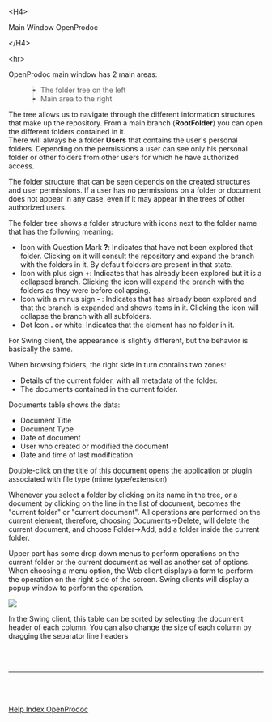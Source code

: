 

&lt;H4&gt;

Main Window OpenProdoc

&lt;/H4&gt;



&lt;hr&gt;


<p>OpenProdoc main window has 2 main areas:</p>
<ul>
<blockquote><li>The folder tree on the left</li>
<li>Main area to the right</li>
</ul>
<p>The tree allows us to navigate through the different information structures that make up the repository. From a main branch (<b>RootFolder</b>) you can open the different folders contained in it.<br>
There will always be a folder <b>Users</b> that contains the user's personal folders. Depending on the permissions a user can see only his personal folder or other folders from other users for which he have authorized access.</p>
<p>The folder structure that can be seen depends on the created structures and user permissions. If a user has no permissions on a folder or document does not appear in any case, even if it may appear in the trees of other authorized users.</p>
<p>The folder tree shows a folder structure with icons next to the folder name that has the following meaning: </p>
<ul>
<li>Icon with Question Mark <b>?</b>: Indicates that have not been explored that folder. Clicking on it will consult the repository and expand the branch with the folders in it. By default folders are present in that state.</li>
<li>Icon with plus sign <b>+</b>: Indicates that has already been explored but it is a collapsed branch. Clicking the icon will expand the branch with the folders as they were before collapsing.</li>
<li>Icon with a minus sign <b> - </b>: Indicates that has already been explored and that the branch is expanded and shows items in it. Clicking the icon will collapse the branch with all subfolders.</li>
<li>Dot Icon <b>.</b> or white: Indicates that the element has no folder in it.</li>
</ul>
<p>For Swing client, the appearance is slightly different, but the behavior is basically the same.</p>
<p>When browsing folders, the right side in turn contains two zones:</p>
<ul>
<li>Details of the current folder, with all metadata of the folder.</li>
<li>The documents contained in the current folder.</li>
</ul>
<p>Documents table shows the data: </p>
<ul>
<li>Document Title</li>
<li>Document Type</li>
<li>Date of document</li>
<li>User who created or modified the document</li>
<li>Date and time of last modification</li>
</ul>
<p>Double-click on the title of this document opens the application or plugin associated with file type (mime type/extension)</p>
<p>Whenever you select a folder by clicking on its name in the tree, or a document by clicking on the line in the list of document, becomes the "current folder" or "current document". All operations are performed on the current element, therefore, choosing Documents->Delete, will delete the current document, and choose Folder->Add, add a folder inside the current folder.</p>
<p> Upper part has some drop down menus to perform operations on the current folder or the current document as well as another set of options. When choosing a menu option, the Web client displays a form to perform the operation on the right side of the screen. Swing clients will display a popup window to perform the operation.</p>
<p> <img src='http://dl.dropbox.com/u/49603479/OpenProdoc/EN/Img/MainWin.jpg' /> </p>
<p> In the Swing client, this table can be sorted by selecting the document header of each column. You can also change the size of each column by dragging the separator line headers </p>
<br>
<br>
<hr><br>
<br>
<br>
<a href='EN_HelpIndex.md'>Help Index OpenProdoc</a>